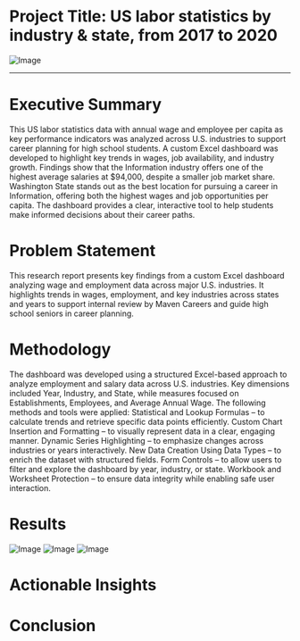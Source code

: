 # Project Title: US labor statistics by industry & state, from 2017 to 2020

![Image](https://github.com/user-attachments/assets/25005933-414c-495c-a141-0a0366075619)
***

# Executive Summary
This US labor statistics data with annual wage and employee per capita as key performance indicators was analyzed across U.S. industries to support career planning for high school students. A custom Excel dashboard was developed to highlight key trends in wages, job availability, and industry growth. Findings show that the Information industry offers one of the highest average salaries at $94,000, despite a smaller job market share. Washington State stands out as the best location for pursuing a career in Information, offering both the highest wages and job opportunities per capita. The dashboard provides a clear, interactive tool to help students make informed decisions about their career paths.


# Problem Statement
This research report presents key findings from a custom Excel dashboard analyzing wage and employment data across major U.S. industries. It highlights trends in wages, employment, and key industries across states and years to support internal review by Maven Careers and guide high school seniors in career planning.


# Methodology
The dashboard was developed using a structured Excel-based approach to analyze employment and salary data across U.S. industries. Key dimensions included Year, Industry, and State, while measures focused on Establishments, Employees, and Average Annual Wage. The following methods and tools were applied:
Statistical and Lookup Formulas – to calculate trends and retrieve specific data points efficiently.
Custom Chart Insertion and Formatting – to visually represent data in a clear, engaging manner.
Dynamic Series Highlighting – to emphasize changes across industries or years interactively.
New Data Creation Using Data Types – to enrich the dataset with structured fields.
Form Controls – to allow users to filter and explore the dashboard by year, industry, or state.
Workbook and Worksheet Protection – to ensure data integrity while enabling safe user interaction.


# Results
![Image](https://github.com/user-attachments/assets/3a778686-fe9d-41d9-b6b1-455a5e84d5a4)
![Image](https://github.com/user-attachments/assets/e9953588-95d2-4cd9-bffe-4a33fddce812)
![Image](https://github.com/user-attachments/assets/d8bf3192-9194-4c87-a87a-0a4f3ba235c3)

# Actionable Insights


# Conclusion
